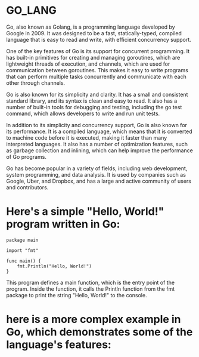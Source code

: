 # GO_LANG

Go, also known as Golang, is a programming language developed by Google in 2009. It was designed to be a fast, statically-typed, compiled language that is easy to read and write, with efficient concurrency support.

One of the key features of Go is its support for concurrent programming. It has built-in primitives for creating and managing goroutines, which are lightweight threads of execution, and channels, which are used for communication between goroutines. This makes it easy to write programs that can perform multiple tasks concurrently and communicate with each other through channels.

Go is also known for its simplicity and clarity. It has a small and consistent standard library, and its syntax is clean and easy to read. It also has a number of built-in tools for debugging and testing, including the go test command, which allows developers to write and run unit tests.

In addition to its simplicity and concurrency support, Go is also known for its performance. It is a compiled language, which means that it is converted to machine code before it is executed, making it faster than many interpreted languages. It also has a number of optimization features, such as garbage collection and inlining, which can help improve the performance of Go programs.

Go has become popular in a variety of fields, including web development, system programming, and data analysis. It is used by companies such as Google, Uber, and Dropbox, and has a large and active community of users and contributors.

# Here's a simple "Hello, World!" program written in Go:
```
package main

import "fmt"

func main() {
    fmt.Println("Hello, World!")
}
```
This program defines a main function, which is the entry point of the program. Inside the function, it calls the Println function from the fmt package to print the string "Hello, World!" to the console.

# here is a more complex example in Go, which demonstrates some of the language's features:
